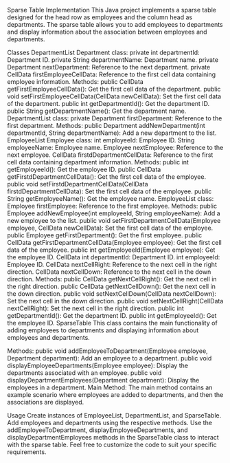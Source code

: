 Sparse Table Implementation
This Java project implements a sparse table designed for the head row as employees and the column head as departments. The sparse table allows you to add employees to departments and display information about the association between employees and departments.

Classes
DepartmentList
Department class:
private int departmentId: Department ID.
private String departmentName: Department name.
private Department nextDepartment: Reference to the next department.
private CellData firstEmployeeCellData: Reference to the first cell data containing employee information.
Methods:
public CellData getFirstEmployeeCellData(): Get the first cell data of the department.
public void setFirstEmployeeCellData(CellData newCellData): Set the first cell data of the department.
public int getDepartmentId(): Get the department ID.
public String getDepartmentName(): Get the department name.
DepartmentList class:
private Department firstDepartment: Reference to the first department.
Methods:
public Department addNewDepartment(int departmentId, String departmentName): Add a new department to the list.
EmployeeList
Employee class:
int employeeId: Employee ID.
String employeeName: Employee name.
Employee nextEmployee: Reference to the next employee.
CellData firstdDepartmentCellData: Reference to the first cell data containing department information.
Methods:
public int getEmployeeId(): Get the employee ID.
public CellData getFirstdDepartmentCellData(): Get the first cell data of the employee.
public void setFirstdDepartmentCellData(CellData firstdDepartmentCellData): Set the first cell data of the employee.
public String getEmployeeName(): Get the employee name.
EmployeeList class:
Employee firstEmployee: Reference to the first employee.
Methods:
public Employee addNewEmployee(int employeeId, String employeeName): Add a new employee to the list.
public void setFirstDepartmentCellData(Employee employee, CellData newCellData): Set the first cell data of the employee.
public Employee getFirstDepartment(): Get the first employee.
public CellData getFirstDepartmentCellData(Employee employee): Get the first cell data of the employee.
public int getEmployeeId(Employee employee): Get the employee ID.
CellData
int departmentId: Department ID.
int employeeId: Employee ID.
CellData nextCellRight: Reference to the next cell in the right direction.
CellData nextCellDown: Reference to the next cell in the down direction.
Methods:
public CellData getNextCellRight(): Get the next cell in the right direction.
public CellData getNextCellDown(): Get the next cell in the down direction.
public void setNextCellDown(CellData nextCellDown): Set the next cell in the down direction.
public void setNextCellRight(CellData nextCellRight): Set the next cell in the right direction.
public int getDepartmentId(): Get the department ID.
public int getEmployeeId(): Get the employee ID.
SparseTable
This class contains the main functionality of adding employees to departments and displaying information about employees and departments.

Methods:
public void addEmployeeToDepartment(Employee employee, Department department): Add an employee to a department.
public void displayEmployeeDepartments(Employee employee): Display the departments associated with an employee.
public void displayDepartmentEmployees(Department department): Display the employees in a department.
Main Method:
The main method contains an example scenario where employees are added to departments, and then the associations are displayed.

Usage
Create instances of EmployeeList, DepartmentList, and SparseTable.
Add employees and departments using the respective methods.
Use the addEmployeeToDepartment, displayEmployeeDepartments, and displayDepartmentEmployees methods in the SparseTable class to interact with the sparse table.
Feel free to customize the code to suit your specific requirements.
